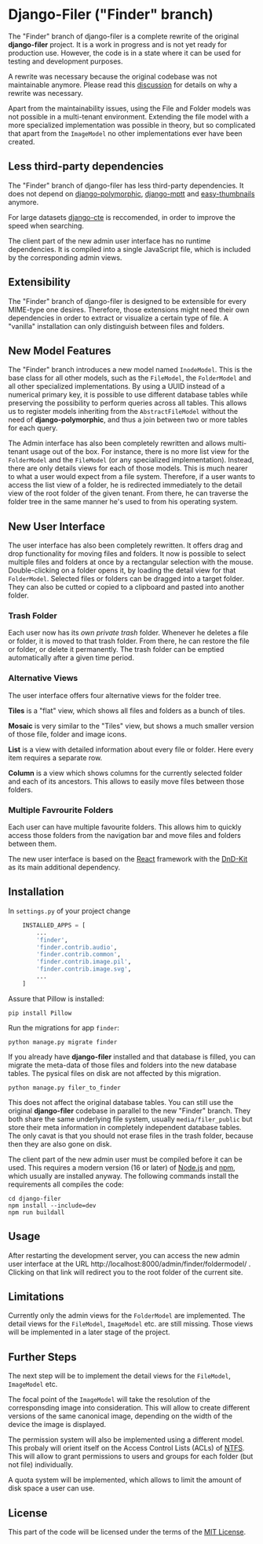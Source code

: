 # Django-Filer ("Finder" branch)

The "Finder" branch of django-filer is a complete rewrite of the original **django-filer** project.
It is a work in progress and is not yet ready for production use. However, the code is in a state
where it can be used for testing and development purposes.

A rewrite was necessary because the original codebase was not maintainable anymore. Please read this
[discussion](https://github.com/django-cms/django-filer/discussions/1348) for details on why a rewrite was necessary.

Apart from the maintainability issues, using the File and Folder models was not possible in a
multi-tenant environment. Extending the file model with a more specialized implementation was
possible in theory, but so complicated that apart from the `ImageModel` no other implementations
ever have been created.


## Less third-party dependencies

The "Finder" branch of django-filer has less third-party dependencies. It does not depend on
[django-polymorphic](https://django-polymorphic.readthedocs.io/en/stable/),
[django-mptt](https://django-mptt.readthedocs.io/en/latest/) and
[easy-thumbnails](https://easy-thumbnails.readthedocs.io/en/latest/) anymore.

For large datasets [django-cte](https://github.com/dimagi/django-cte) is reccomended, in order to improve the speed when searching.

The client part of the new admin user interface has no runtime dependencies. It is compiled into a
single JavaScript file, which is included by the corresponding admin views.


## Extensibility

The "Finder" branch of django-filer is designed to be extensible for every MIME-type one desires.
Therefore, those extensions might need their own dependencies in order to extract or visualize a
certain type of file. A "vanilla" installation can only distinguish between files and folders.


## New Model Features

The "Finder" branch introduces a new model named `InodeModel`. This is the base class for all other
models, such as the `FileModel`, the `FolderModel` and all other specialized implementations. By
using a UUID instead of a numerical primary key, it is possible to use different database tables
while preserving the possibility to perform queries across all tables. This allows us to register
models inheriting from the `AbstractFileModel` without the need of **django-polymorphic**, and thus
a join between two or more tables for each query.

The Admin interface has also been completely rewritten and allows multi-tenant usage out of the box.
For instance, there is no more list view for the `FolderModel` and the `FileModel` (or any
specialized implementation). Instead, there are only details views for each of those models. This is
much nearer to what a user would expect from a file system. Therefore, if a user wants to access the
list view of a folder, he is redirected immediately to the detail view of the root folder of the
given tenant. From there, he can traverse the folder tree in the same manner he's used to from his
operating system.


## New User Interface

The user interface has also been completely rewritten. It offers drag and drop functionality for
moving files and folders. It now is possible to select multiple files and folders at once by a
rectangular selection with the mouse.
Double-clicking on a folder opens it, by loading the detail view for that `FolderModel`. Selected
files or folders can be dragged into a target folder. They can also be cutted or copied to a
clipboard and pasted into another folder.


### Trash Folder

Each user now has its *own private trash* folder. Whenever he deletes a file or folder, it is moved
to that trash folder. From there, he can restore the file or folder, or delete it permanently. The
trash folder can be emptied automatically after a given time period.


### Alternative Views

The user interface offers four alternative views for the folder tree.

**Tiles** is a "flat" view, which shows all files and folders as a bunch of tiles.

**Mosaic** is very similar to the "Tiles" view, but shows a much smaller version of those file,
folder and image icons.

**List** is a view with detailed information about every file or folder. Here every item requires a
separate row.

**Column** is a view which shows columns for the currently selected folder and each of its
ancestors. This allows to easily move files between those folders.


### Multiple Favrourite Folders

Each user can have multiple favourite folders. This allows him to quickly access those folders from
the navigation bar and move files and folders between them.

The new user interface is based on the [React](https://reactjs.org/) framework with the
[DnD-Kit](https://docs.dndkit.com/) as its main additional dependency.


## Installation

In `settings.py` of your project change

```python
    INSTALLED_APPS = [
        ...
        'finder',
        'finder.contrib.audio',
        'finder.contrib.common',
        'finder.contrib.image.pil',
        'finder.contrib.image.svg',
        ...
    ]
```

Assure that Pillow is installed:

```shell
pip install Pillow
```

Run the migrations for app `finder`:

```shell
python manage.py migrate finder
```

If you already have **django-filer** installed and that database is filled, you can migrate the meta-data of those
files and folders into the new database tables. The pysical files on disk are not affected by this migration.

```shell
python manage.py filer_to_finder
```

This does not affect the original database tables. You can still use the original **django-filer** codebase in parallel
to the new "Finder" branch. They both share the same underlying file system, usually `media/filer_public` but store
their meta information in completely independent database tables. The only cavat is that you should not erase files in
the trash folder, because then they are also gone on disk.

The client part of the new admin user must be compiled before it can be used. This requires a modern version (16 or
later) of [Node.js](https://nodejs.org/en/) and [npm](https://www.npmjs.com/), which usually are installed anyway.
The following commands install the requirements all compiles the code:

```shell
cd django-filer
npm install --include=dev
npm run buildall
```


## Usage

After restarting the development server, you can access the new admin user interface at the URL
http://localhost:8000/admin/finder/foldermodel/ . Clicking on that link will redirect you to the root folder of the
current site.


## Limitations

Currently only the admin views for the `FolderModel` are implemented. The detail views for the `FileModel`,
`ImageModel` etc. are still missing. Those views will be implemented in a later stage of the project.


## Further Steps

The next step will be to implement the detail views for the `FileModel`, `ImageModel` etc.

The focal point of the `ImageModel` will take the resolution of the corresponsding image into consideration. This will
allow to create different versions of the same canonical image, depending on the width of the device the image is
displayed.

The permission system will also be implemented using a different model. This probaly will orient itself on the
Access Control Lists (ACLs) of [NTFS](https://learn.microsoft.com/en-us/windows/win32/secauthz/access-control-lists).
This will allow to grant permissions to users and groups for each folder (but not file) individually.

A quota system will be implemented, which allows to limit the amount of disk space a user can use.


## License

This part of the code will be licensed under the terms of the [MIT License](https://opensource.org/licenses/MIT).
